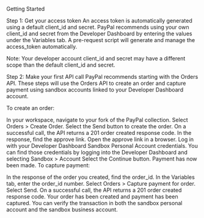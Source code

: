Getting Started

Step 1: Get your access token
An access token is automatically generated using a default client_id and secret. PayPal recommends using your own client_id and secret from the Developer Dashboard by entering the values under the Variables tab. A pre-request script will generate and manage the access_token automatically.

Note: Your developer account client_id and secret may have a different scope than the default client_id and secret.

Step 2: Make your first API call
PayPal recommends starting with the Orders API. These steps will use the Orders API to create an order and capture payment using sandbox accounts linked to your Developer Dashboard account.

To create an order:

In your workspace, navigate to your fork of the PayPal collection.
Select Orders > Create Order.
Select the Send button to create the order. On a successful call, the API returns a 201 order created response code.
In the response, find the approve link.
Open the approve link in a browser.
Log in with your Developer Dashboard Sandbox Personal Account credentials. You can find those credentials by logging into the Developer Dashboard and selecting Sandbox > Account
Select the Continue button. Payment has now been made.
To capture payment:

In the response of the order you created, find the order_id.
In the Variables tab, enter the order_id number.
Select Orders > Capture payment for order.
Select Send. On a successful call, the API returns a 201 order created response code.
Your order has been created and payment has been captured. You can verify the transaction in both the sandbox personal account and the sandbox business account.
